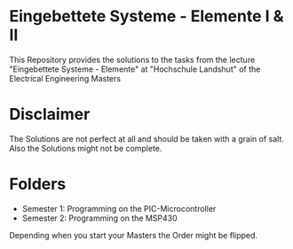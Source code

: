 # Eingebettete Systeme - Elemente I & II

This Repository provides the solutions to the tasks from the lecture "Eingebettete Systeme - Elemente" at "Hochschule Landshut" of the Electrical Engineering Masters

# Disclaimer

The Solutions are not perfect at all and should be taken with a grain of salt. Also the Solutions might not be complete.

# Folders

* Semester 1: Programming on the PIC-Microcontroller
* Semester 2: Programming on the MSP430

Depending when you start your Masters the Order might be flipped.
